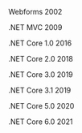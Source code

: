 Webforms 2002


.NET MVC 2009

.NET Core 1.0 2016


.NET Core 2.0 2018


.NET Core 3.0 2019


.NET Core 3.1 2019


.NET Core 5.0 2020


.NET Core 6.0 2021


